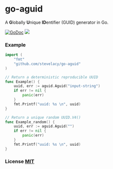 # go-aguid

A **G**lobally **U**nique **ID**entifier (GUID) generator in Go.

[![GoDoc](https://godoc.org/github.com/stevelacy/go-aguid?status.svg)](https://godoc.org/github.com/stevelacy/go-aguid)
![](https://img.shields.io/badge/license-MIT-blue.svg)


### Example

```go
import (
	"fmt"
	"github.com/stevelacy/go-aguid"
)

// Return a deterministic reproducible UUID
func Example() {
	uuid, err := aguid.Aguid("input-string")
	if err != nil {
		panic(err)
	}
	fmt.Printf("uuid: %s \n", uuid)
}

// Return a unique random UUID.V4()
func Example_random() {
	uuid, err := aguid.Aguid("")
	if err != nil {
		panic(err)
	}
	fmt.Printf("uuid: %s \n", uuid)
}
```

### License [MIT](./LICENSE)
